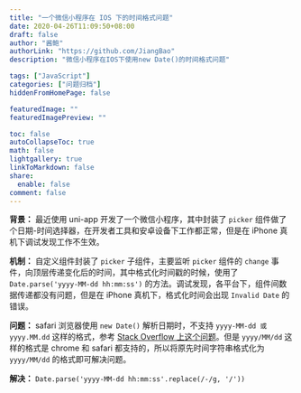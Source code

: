 ```yaml
---
title: "一个微信小程序在 IOS 下的时间格式问题"
date: 2020-04-26T11:09:50+08:00
draft: false
author: "酱鲍"
authorLink: "https://github.com/JiangBao"
description: "微信小程序在IOS下使用new Date()的时间格式问题"

tags: ["JavaScript"]
categories: ["问题归档"]
hiddenFromHomePage: false

featuredImage: ""
featuredImagePreview: ""

toc: false
autoCollapseToc: true
math: false
lightgallery: true
linkToMarkdown: false
share:
  enable: false
comment: false
---
```


<!--more-->

**背景：** 最近使用 uni-app 开发了一个微信小程序，其中封装了 `picker` 组件做了个日期-时间选择器，在开发者工具和安卓设备下工作都正常，但是在 iPhone 真机下调试发现工作不生效。

**机制：** 自定义组件封装了 `picker` 子组件，主要监听 `picker` 组件的 `change` 事件，向顶层传递变化后的时间，其中格式化时间戳的时候，使用了 `Date.parse('yyyy-MM-dd hh:mm:ss')` 的方法。调试发现，各平台下，组件间数据传递都没有问题，但是在 iPhone 真机下，格式化时间会出现 `Invalid Date` 的错误。

**问题：** safari 浏览器使用 `new Date()` 解析日期时，不支持 `yyyy-MM-dd 或 yyyy.MM.dd` 这样的格式，参考 [Stack Overflow 上这个问题](https://stackoverflow.com/questions/4310953/invalid-date-in-safari)。但是 `yyyy/MM/dd` 这样的格式是 chrome 和 safari 都支持的，所以将原先时间字符串格式化为 `yyyy/MM/dd` 的格式即可解决问题。

**解决：** `Date.parse('yyyy-MM-dd hh:mm:ss'.replace(/-/g, '/'))`
